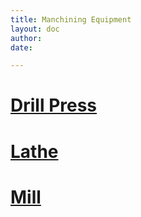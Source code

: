 ```yaml
---
title: Manchining Equipment
layout: doc
author: 
date: 

---
```



# [Drill Press](drillPress)
# [Lathe](lathe)
# [Mill](mill)
